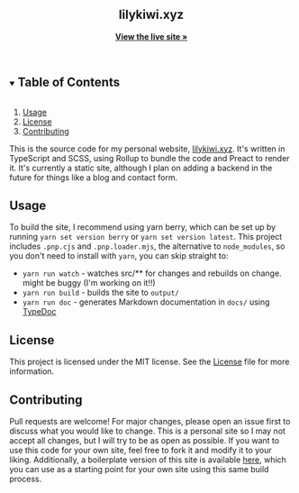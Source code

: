 <!-- PROJECT INFO -->
<p align="center">
  <!--
  <a href="https://github.com/lilykiwi/y1-csg-uni">
    <img src=".github/uni.png" alt="Logo" width="160" height="160">
  </a>
  -->

  <h2 align="center">lilykiwi.xyz</h2>

  <p align="center">
    <a href="https://lilykiwi.xyz/"><strong>View the live site »</strong></a>
  </p>
</p>
<br />

<!-- TABLE OF CONTENTS -->
<details open="open">
  <summary><h2 style="display: inline-block">Table of Contents</h2></summary>
  <ol>
    <li><a href="#usage">Usage</a></li>
    <li><a href="#license">License</a></li>
    <li><a href="#contributing">Contributing</a></li>
  </ol>
</details>

This is the source code for my personal website, [lilykiwi.xyz](https://lilykiwi.xyz). It's written in TypeScript and SCSS, using Rollup to bundle the code and Preact to render it. It's currently a static site, although I plan on adding a backend in the future for things like a blog and contact form.

## Usage

To build the site, I recommend using yarn berry, which can be set up by running `yarn set version berry` or `yarn set version latest`. This project includes `.pnp.cjs` and `.pnp.loader.mjs`, the alternative to `node_modules`, so you don't need to install with `yarn`, you can skip straight to:

- `yarn run watch` - watches src/** for changes and rebuilds on change. might be buggy (I'm working on it!!)
- `yarn run build` - builds the site to `output/`
- `yarn run doc`   - generates Markdown documentation in `docs/` using [TypeDoc](https://typedoc.org/)

## License

This project is licensed under the MIT license. See the [License](LICENSE.md) file for more information.

## Contributing

Pull requests are welcome! For major changes, please open an issue first to discuss what you would like to change. This is a personal site so I may not accept all changes, but I will try to be as open as possible. If you want to use this code for your own site, feel free to fork it and modify it to your liking. Additionally, a boilerplate version of this site is available [here](https://github.com/lilykiwi/rollup-template), which you can use as a starting point for your own site using this same build process.
